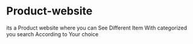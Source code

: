 # Product-website
its a Product  website where you can See Different Item With categorized you search According to Your choice
